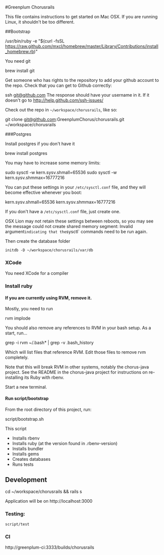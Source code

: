 #Greenplum Chorusrails

This file contains instructions to get started on Mac OSX.  If you are running Linux, it shouldn't be too different.

##Bootstrap

  /usr/bin/ruby -e "$(curl -fsSL https://raw.github.com/mxcl/homebrew/master/Library/Contributions/install_homebrew.rb)"

You need git

  brew install git

Get someone who has rights to the repository to add your github account to the repo.
Check that you can get to Github correctly:

  ssh git@github.com
The response should have your username in it.  If it doesn't go to http://help.github.com/ssh-issues/

Check out the repo in `~/workspace/chorusrails`, like so:

  git clone git@github.com:GreenplumChorus/chorusrails.git ~/workspace/chorusrails

###Postgres

Install postgres if you don't have it

  brew install postgres

You may have to increase some memory limits:

  sudo sysctl -w kern.sysv.shmall=65536
  sudo sysctl -w kern.sysv.shmmax=16777216

You can put these settings in your `/etc/sysctl.conf` file, and they will become effective whenever you boot:

  kern.sysv.shmall=65536
  kern.sysv.shmmax=16777216

If you don't have a `/etc/sysctl.conf` file, just create one.

OSX Lion may not retain these settings between reboots, so you may see the message
could not create shared memory segment: Invalid argument` indicating that the `sysctl` commands need to be run again.

Then create the database folder

    initdb -D ~/workspace/chorusrails/var/db

### XCode

You need XCode for a compiler

### Install ruby

#### If you are currently using RVM, remove it.

Mostly, you need to run

  rvm implode

You should also remove any references to RVM in your bash setup.  As a start, run...

  grep -i rvm ~/.bash* | grep -v .bash_history

Which will list files that reference RVM.  Edit those files to remove rvm completely.

Note that this will break RVM in other systems, notably the chorus-java project.  See the README in the chorus-java project for instructions on re-installing its Ruby with rbenv.

Start a new terminal.

#### Run script/bootstrap

From the root directory of this project, run:

  script/bootstrap.sh

This script

* Installs rbenv
* Installs ruby (at the version found in .rbenv-version)
* Installs bundler
* Installs gems
* Creates databases
* Runs tests

## Development

  cd ~/workspace/chorusrails && rails s

Application will be on http://localhost:3000

### Testing:

    script/test

### CI

http://greenplum-ci:3333/builds/chorusrails
